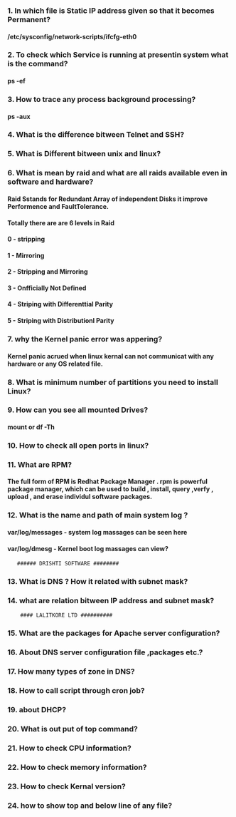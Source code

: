 ### 1. In which file is Static IP address given so that it becomes Permanent?
#### /etc/sysconfig/network-scripts/ifcfg-eth0
### 2. To check which Service is running at presentin system what is the command?
#### ps -ef
### 3. How to trace any process background processing?
#### ps -aux
### 4. What is the difference bitween Telnet and SSH?
### 5. What is Different bitween unix and linux?
### 6. What is mean by raid and what are all raids available even in software and hardware?
#### Raid Sstands for Redundant Array of independent Disks it improve Performence and FaultTolerance.
#### Totally there are are 6 levels in Raid
####  0 - stripping
####  1 - Mirroring
####  2 - Stripping and Mirroring
####  3 - Onfficially Not Defined
####  4 - Striping with Differenttial Parity
####  5 - Striping with Distributionl Parity
### 7. why the Kernel panic error was appering?
#### Kernel panic acrued when linux kernal can not communicat with any hardware or any OS related file.
### 8. What is minimum number of partitions you need to install Linux?
### 9. How can you see all mounted Drives?
#### mount   or   df -Th
### 10. How to check all open ports in linux?
### 11. What are RPM?
#### The full form of RPM is Redhat Package Manager . rpm is powerful package manager, which can be used to build , install, query ,verfy , upload , and erase individul software packages.
### 12. What is the name and path of main system log ?
#### var/log/messages - system log massages can be seen here
#### var/log/dmesg  - Kernel boot log massages can view?
       ###### DRISHTI SOFTWARE ########
### 13. What is DNS ? How it related with subnet mask?
### 14. what are relation bitween IP address and subnet mask?
        #### LALITKORE LTD ##########
### 15. What are the packages for Apache server configuration?
### 16. About DNS server configuration file ,packages etc.?
### 17. How many types of zone in DNS?
### 18. How to call script through cron job?
### 19. about DHCP?
### 20. What is out put of top command?
### 21. How to check CPU information?
### 22. How to check memory information?
### 23. How to check Kernal version?
### 24. how to show top and below line of any file?


